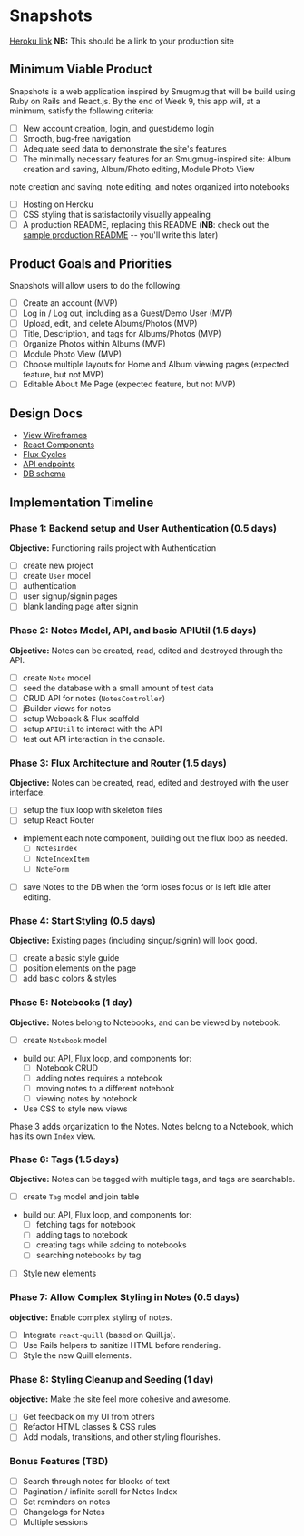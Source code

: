 # Snapshots

[Heroku link][heroku] **NB:** This should be a link to your production site

[heroku]: http://www.herokuapp.com

## Minimum Viable Product

Snapshots is a web application inspired by Smugmug that will be build using Ruby on Rails and React.js.  By the end of Week 9, this app will, at a minimum, satisfy the following criteria:

- [ ] New account creation, login, and guest/demo login
- [ ] Smooth, bug-free navigation
- [ ] Adequate seed data to demonstrate the site's features
- [ ] The minimally necessary features for an Smugmug-inspired site: Album creation and saving, Album/Photo editing, Module Photo View

note creation and saving, note editing, and notes organized into notebooks


- [ ] Hosting on Heroku
- [ ] CSS styling that is satisfactorily visually appealing
- [ ] A production README, replacing this README (**NB**: check out the [sample production README](https://github.com/appacademy/sample-project-proposal/blob/master/docs/production_readme.md) -- you'll write this later)

## Product Goals and Priorities

Snapshots will allow users to do the following:

<!-- This is a Markdown checklist. Use it to keep track of your
progress. Put an x between the brackets for a checkmark: [x] -->

- [ ] Create an account (MVP)
- [ ] Log in / Log out, including as a Guest/Demo User (MVP)
- [ ] Upload, edit, and delete Albums/Photos (MVP)
- [ ] Title, Description, and tags for Albums/Photos (MVP)
- [ ] Organize Photos within Albums (MVP)
- [ ] Module Photo View (MVP)
- [ ] Choose multiple layouts for Home and Album viewing pages (expected feature, but not MVP)
- [ ] Editable About Me Page (expected feature, but not MVP)

## Design Docs
* [View Wireframes][views]
* [React Components][components]
* [Flux Cycles][flux-cycles]
* [API endpoints][api-endpoints]
* [DB schema][schema]

[views]: ./docs/views.md
[components]: ./docs/components.md
[flux-cycles]: ./docs/flux-cycles.md
[api-endpoints]: ./docs/api-endpoints.md
[schema]: ./docs/schema.md

## Implementation Timeline

### Phase 1: Backend setup and User Authentication (0.5 days)

**Objective:** Functioning rails project with Authentication

- [ ] create new project
- [ ] create `User` model
- [ ] authentication
- [ ] user signup/signin pages
- [ ] blank landing page after signin

### Phase 2: Notes Model, API, and basic APIUtil (1.5 days)

**Objective:** Notes can be created, read, edited and destroyed through
the API.

- [ ] create `Note` model
- [ ] seed the database with a small amount of test data
- [ ] CRUD API for notes (`NotesController`)
- [ ] jBuilder views for notes
- [ ] setup Webpack & Flux scaffold
- [ ] setup `APIUtil` to interact with the API
- [ ] test out API interaction in the console.

### Phase 3: Flux Architecture and Router (1.5 days)

**Objective:** Notes can be created, read, edited and destroyed with the
user interface.

- [ ] setup the flux loop with skeleton files
- [ ] setup React Router
- implement each note component, building out the flux loop as needed.
  - [ ] `NotesIndex`
  - [ ] `NoteIndexItem`
  - [ ] `NoteForm`
- [ ] save Notes to the DB when the form loses focus or is left idle
  after editing.

### Phase 4: Start Styling (0.5 days)

**Objective:** Existing pages (including singup/signin) will look good.

- [ ] create a basic style guide
- [ ] position elements on the page
- [ ] add basic colors & styles

### Phase 5: Notebooks (1 day)

**Objective:** Notes belong to Notebooks, and can be viewed by notebook.

- [ ] create `Notebook` model
- build out API, Flux loop, and components for:
  - [ ] Notebook CRUD
  - [ ] adding notes requires a notebook
  - [ ] moving notes to a different notebook
  - [ ] viewing notes by notebook
- Use CSS to style new views

Phase 3 adds organization to the Notes. Notes belong to a Notebook,
which has its own `Index` view.

### Phase 6: Tags (1.5 days)

**Objective:** Notes can be tagged with multiple tags, and tags are searchable.

- [ ] create `Tag` model and join table
- build out API, Flux loop, and components for:
  - [ ] fetching tags for notebook
  - [ ] adding tags to notebook
  - [ ] creating tags while adding to notebooks
  - [ ] searching notebooks by tag
- [ ] Style new elements

### Phase 7: Allow Complex Styling in Notes (0.5 days)

**objective:** Enable complex styling of notes.

- [ ] Integrate `react-quill` (based on Quill.js).
- [ ] Use Rails helpers to sanitize HTML before rendering.
- [ ] Style the new Quill elements.

### Phase 8: Styling Cleanup and Seeding (1 day)

**objective:** Make the site feel more cohesive and awesome.

- [ ] Get feedback on my UI from others
- [ ] Refactor HTML classes & CSS rules
- [ ] Add modals, transitions, and other styling flourishes.

### Bonus Features (TBD)
- [ ] Search through notes for blocks of text
- [ ] Pagination / infinite scroll for Notes Index
- [ ] Set reminders on notes
- [ ] Changelogs for Notes
- [ ] Multiple sessions

[phase-one]: ./docs/phases/phase1.md
[phase-two]: ./docs/phases/phase2.md
[phase-three]: ./docs/phases/phase3.md
[phase-four]: ./docs/phases/phase4.md
[phase-five]: ./docs/phases/phase5.md

